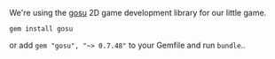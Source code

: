 We're using the [gosu](http://www.libgosu.org/) 2D game development library for our little game.

``` gem install gosu ```

or add ``` gem "gosu", "~> 0.7.48" ``` to your Gemfile and run ```bundle```..

